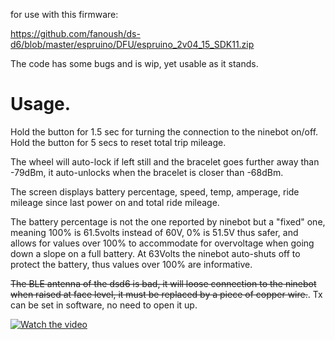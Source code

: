for use with this firmware:

https://github.com/fanoush/ds-d6/blob/master/espruino/DFU/espruino_2v04_15_SDK11.zip


The code has some bugs and is wip, yet usable as it stands.

# Usage.

Hold the button for 1.5 sec for turning the connection to the ninebot on/off.
Hold the button for 5 secs to reset total trip mileage.

The wheel will auto-lock if left still and the bracelet goes further away than -79dBm, it auto-unlocks when the bracelet is closer than -68dBm. 

The screen displays battery percentage, speed, temp, amperage, ride mileage since last power on and total ride mileage.

The battery percentage is not the one reported by ninebot but a "fixed" one, meaning 100% is 61.5volts instead of 60V, 0% is 51.5V thus safer, and allows for values over 100% to accommodate for overvoltage when going down a slope on a full battery. At 63Volts the ninebot auto-shuts off to protect the battery, thus values over 100% are informative. 

~~The BLE antenna of the dsd6 is bad, it will loose connection to the ninebot when raised at face level, it must be replaced by a piece of copper wire.~~. Tx can be set in software, no need to open it up. 

[![Watch the video](https://img.youtube.com/vi/rTwBT3rJp6w/maxresdefault.jpg)](https://youtu.be/rTwBT3rJp6w)

